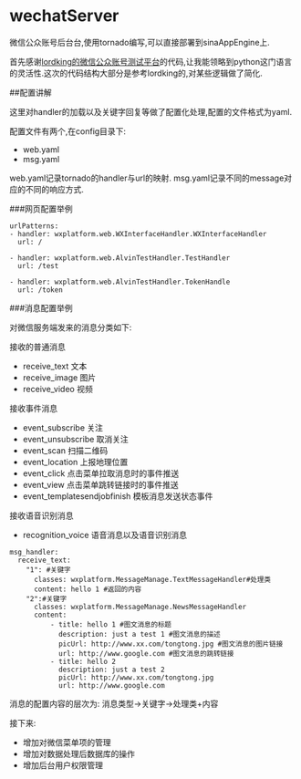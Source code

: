 wechatServer
============

微信公众账号后台台,使用tornado编写,可以直接部署到sinaAppEngine上.

首先感谢[lordking的微信公众账号测试平台](https://github.com/lordking/wxtest)的代码,让我能领略到python这门语言的灵活性.这次的代码结构大部分是参考lordking的,对某些逻辑做了简化.

##配置讲解

这里对handler的加载以及关键字回复等做了配置化处理,配置的文件格式为yaml.

配置文件有两个,在config目录下:

 - web.yaml
 - msg.yaml

web.yaml记录tornado的handler与url的映射.
msg.yaml记录不同的message对应的不同的响应方式.


###网页配置举例

```
urlPatterns:
- handler: wxplatform.web.WXInterfaceHandler.WXInterfaceHandler
  url: /

- handler: wxplatform.web.AlvinTestHandler.TestHandler
  url: /test

- handler: wxplatform.web.AlvinTestHandler.TokenHandle
  url: /token
```

###消息配置举例

对微信服务端发来的消息分类如下:

接收的普通消息

 - receive_text 文本
 - receive_image 图片
 - receive_video 视频

接收事件消息

 - event_subscribe 关注
 - event_unsubscribe 取消关注
 - event_scan 扫描二维码
 - event_location 上报地理位置
 - event_click 点击菜单拉取消息时的事件推送
 - event_view  点击菜单跳转链接时的事件推送
 - event_templatesendjobfinish 模板消息发送状态事件
 
 接收语音识别消息
 - recognition_voice 语音消息以及语音识别消息

```
msg_handler:
  receive_text:
    "1": #关键字
      classes: wxplatform.MessageManage.TextMessageHandler#处理类
      content: hello 1 #返回的内容
    "2":#关键字
      classes: wxplatform.MessageManage.NewsMessageHandler
      content:
          - title: hello 1 #图文消息的标题
            description: just a test 1 #图文消息的描述
            picUrl: http://www.xx.com/tongtong.jpg #图文消息的图片链接
            url: http://www.google.com #图文消息的跳转链接
          - title: hello 2
            description: just a test 2
            picUrl: http://www.xx.com/tongtong.jpg
            url: http://www.google.com
```

消息的配置内容的层次为: 消息类型->关键字->处理类+内容

接下来:

 - 增加对微信菜单项的管理
 - 增加对数据处理后数据库的操作
 - 增加后台用户权限管理
